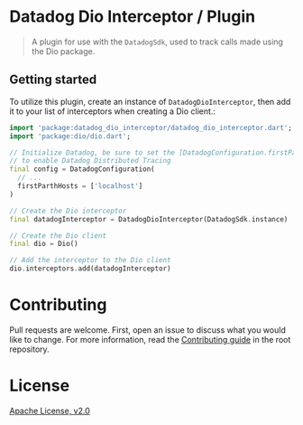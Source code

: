
# Datadog Dio Interceptor / Plugin

> A plugin for use with the `DatadogSdk`, used to track calls made using the Dio package.

## Getting started

To utilize this plugin, create an instance of `DatadogDioInterceptor`, then add it to your list of interceptors when creating a Dio client.:

```dart
import 'package:datadog_dio_interceptor/datadog_dio_interceptor.dart';
import 'package:dio/dio.dart';

// Initialize Datadog, be sure to set the [DatadogConfiguration.firstPartyHosts] member
// to enable Datadog Distributed Tracing
final config = DatadogConfiguration(
  // ...
  firstParthHosts = ['localhost']
)

// Create the Dio interceptor
final datadogInterceptor = DatadogDioInterceptor(DatadogSdk.instance)

// Create the Dio client
final dio = Dio()

// Add the interceptor to the Dio client
dio.interceptors.add(datadogInterceptor)
```

# Contributing

Pull requests are welcome. First, open an issue to discuss what you would like
to change. For more information, read the [Contributing
guide](../../CONTRIBUTING.md) in the root repository.

# License

[Apache License, v2.0](LICENSE)
